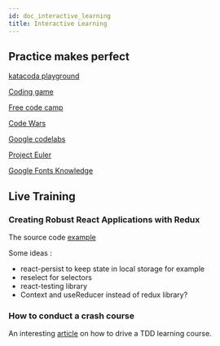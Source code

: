```yaml
---
id: doc_interactive_learning
title: Interactive Learning
---
```


## Practice makes perfect

[katacoda playground](https://www.katacoda.com/)

[Coding game](https://www.codingame.com/) 

[Free code camp](https://www.freecodecamp.org/) 

[Code Wars](https://www.codewars.com/dashboard) 

[Google codelabs](https://codelabs.developers.google.com/)

[Project Euler](https://projecteuler.net/)

[Google Fonts Knowledge](https://fonts.google.com/knowledge) 

## Live Training
### Creating Robust React Applications with Redux
The source code [example](https://github.com/shaunwa/redux-todos-example)

Some ideas :
 - react-persist to keep state in local storage for example
 - reselect for selectors
 - react-testing library
 - Context and useReducer instead of redux library?

### How to conduct a crash course
An interesting [article](http://gregorriegler.com/2021/07/02/tdd-crash-course-from-the-back-of-the-room.html) on how to drive a TDD learning course. 
